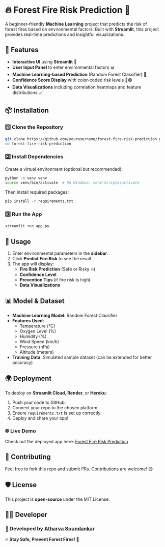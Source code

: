 # 🔥 Forest Fire Risk Prediction 🌲

A beginner-friendly **Machine Learning** project that predicts the risk of forest fires based on environmental factors. Built with **Streamlit**, this project provides real-time predictions and insightful visualizations.

## 🚀 Features
- **Interactive UI** using **Streamlit** 🎨
- **User Input Panel** to enter environmental factors 📊
- **Machine Learning-based Prediction** (Random Forest Classifier) 🤖
- **Confidence Score Display** with color-coded risk levels 🔴🟢
- **Data Visualizations** including correlation heatmaps and feature distributions 📈

## 📦 Installation

### 1️⃣ Clone the Repository
```sh
git clone https://github.com/yourusername/forest-fire-risk-prediction.git
cd forest-fire-risk-prediction
```

### 2️⃣ Install Dependencies
Create a virtual environment (optional but recommended):
```sh
python -m venv venv
source venv/bin/activate  # On Windows: venv\Scripts\activate
```

Then install required packages:
```sh
pip install -r requirements.txt
```

### 3️⃣ Run the App
```sh
streamlit run app.py
```

## 🎯 Usage
1. Enter environmental parameters in the **sidebar**.
2. Click **Predict Fire Risk** to see the result.
3. The app will display:
   - **Fire Risk Prediction** (Safe or Risky 🔥)
   - **Confidence Level**
   - **Prevention Tips** (if fire risk is high)
   - **Data Visualizations**

## 📊 Model & Dataset
- **Machine Learning Model**: Random Forest Classifier
- **Features Used**:
  - Temperature (°C)
  - Oxygen Level (%)
  - Humidity (%)
  - Wind Speed (km/h)
  - Pressure (hPa)
  - Altitude (meters)
- **Training Data**: Simulated sample dataset (can be extended for better accuracy)

## 🌍 Deployment
To deploy on **Streamlit Cloud**, **Render**, or **Heroku**:
1. Push your code to GitHub.
2. Connect your repo to the chosen platform.
3. Ensure `requirements.txt` is set up correctly.
4. Deploy and share your app!

### 🌐 Live Demo
Check out the deployed app here: [Forest Fire Risk Prediction](https://forest-fire-risk-prediction-d9vmff5zuuvjvgoyjqjvpr.streamlit.app/#c322ce6a)

## 🤝 Contributing
Feel free to fork this repo and submit PRs. Contributions are welcome! 😊

## 🛡️ License
This project is **open-source** under the MIT License.

## 👨‍💻 Developer
### 🚀 Developed by [Atharva Soundankar](https://www.linkedin.com/in/atharva-soundankar/)
🔥 **Stay Safe, Prevent Forest Fires!** 🌲

